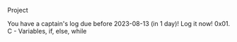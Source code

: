 Project

You have a captain's log due before 2023-08-13 (in 1 day)! Log it now!
0x01. C - Variables, if, else, while
